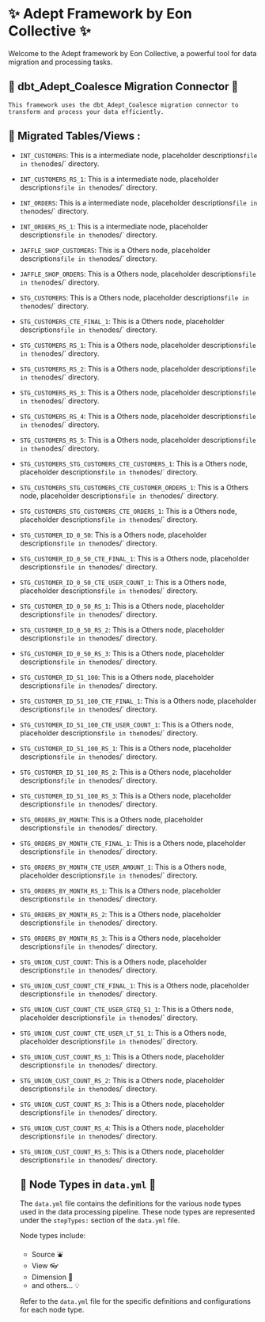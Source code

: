 
# :sparkles: Adept Framework by Eon Collective :sparkles:

Welcome to the Adept framework by Eon Collective, a powerful tool for
data migration and processing tasks.

## :electric_plug: dbt_Adept_Coalesce Migration Connector :electric_plug:

    This framework uses the dbt_Adept_Coalesce migration connector to
    transform and process your data efficiently.

## :file_folder: Migrated Tables/Views  :

- `INT_CUSTOMERS`:
        This is a intermediate node,
        placeholder descriptions` file in the `nodes/` directory.
- `INT_CUSTOMERS_RS_1`:
        This is a intermediate node,
        placeholder descriptions` file in the `nodes/` directory.
- `INT_ORDERS`:
        This is a intermediate node,
        placeholder descriptions` file in the `nodes/` directory.
- `INT_ORDERS_RS_1`:
        This is a intermediate node,
        placeholder descriptions` file in the `nodes/` directory.
- `JAFFLE_SHOP_CUSTOMERS`:
        This is a Others node,
        placeholder descriptions` file in the `nodes/` directory.
- `JAFFLE_SHOP_ORDERS`:
        This is a Others node,
        placeholder descriptions` file in the `nodes/` directory.
- `STG_CUSTOMERS`:
        This is a Others node,
        placeholder descriptions` file in the `nodes/` directory.
- `STG_CUSTOMERS_CTE_FINAL_1`:
        This is a Others node,
        placeholder descriptions` file in the `nodes/` directory.
- `STG_CUSTOMERS_RS_1`:
        This is a Others node,
        placeholder descriptions` file in the `nodes/` directory.
- `STG_CUSTOMERS_RS_2`:
        This is a Others node,
        placeholder descriptions` file in the `nodes/` directory.
- `STG_CUSTOMERS_RS_3`:
        This is a Others node,
        placeholder descriptions` file in the `nodes/` directory.
- `STG_CUSTOMERS_RS_4`:
        This is a Others node,
        placeholder descriptions` file in the `nodes/` directory.
- `STG_CUSTOMERS_RS_5`:
        This is a Others node,
        placeholder descriptions` file in the `nodes/` directory.
- `STG_CUSTOMERS_STG_CUSTOMERS_CTE_CUSTOMERS_1`:
        This is a Others node,
        placeholder descriptions` file in the `nodes/` directory.
- `STG_CUSTOMERS_STG_CUSTOMERS_CTE_CUSTOMER_ORDERS_1`:
        This is a Others node,
        placeholder descriptions` file in the `nodes/` directory.
- `STG_CUSTOMERS_STG_CUSTOMERS_CTE_ORDERS_1`:
        This is a Others node,
        placeholder descriptions` file in the `nodes/` directory.
- `STG_CUSTOMER_ID_0_50`:
        This is a Others node,
        placeholder descriptions` file in the `nodes/` directory.
- `STG_CUSTOMER_ID_0_50_CTE_FINAL_1`:
        This is a Others node,
        placeholder descriptions` file in the `nodes/` directory.
- `STG_CUSTOMER_ID_0_50_CTE_USER_COUNT_1`:
        This is a Others node,
        placeholder descriptions` file in the `nodes/` directory.
- `STG_CUSTOMER_ID_0_50_RS_1`:
        This is a Others node,
        placeholder descriptions` file in the `nodes/` directory.
- `STG_CUSTOMER_ID_0_50_RS_2`:
        This is a Others node,
        placeholder descriptions` file in the `nodes/` directory.
- `STG_CUSTOMER_ID_0_50_RS_3`:
        This is a Others node,
        placeholder descriptions` file in the `nodes/` directory.
- `STG_CUSTOMER_ID_51_100`:
        This is a Others node,
        placeholder descriptions` file in the `nodes/` directory.
- `STG_CUSTOMER_ID_51_100_CTE_FINAL_1`:
        This is a Others node,
        placeholder descriptions` file in the `nodes/` directory.
- `STG_CUSTOMER_ID_51_100_CTE_USER_COUNT_1`:
        This is a Others node,
        placeholder descriptions` file in the `nodes/` directory.
- `STG_CUSTOMER_ID_51_100_RS_1`:
        This is a Others node,
        placeholder descriptions` file in the `nodes/` directory.
- `STG_CUSTOMER_ID_51_100_RS_2`:
        This is a Others node,
        placeholder descriptions` file in the `nodes/` directory.
- `STG_CUSTOMER_ID_51_100_RS_3`:
        This is a Others node,
        placeholder descriptions` file in the `nodes/` directory.
- `STG_ORDERS_BY_MONTH`:
        This is a Others node,
        placeholder descriptions` file in the `nodes/` directory.
- `STG_ORDERS_BY_MONTH_CTE_FINAL_1`:
        This is a Others node,
        placeholder descriptions` file in the `nodes/` directory.
- `STG_ORDERS_BY_MONTH_CTE_USER_AMOUNT_1`:
        This is a Others node,
        placeholder descriptions` file in the `nodes/` directory.
- `STG_ORDERS_BY_MONTH_RS_1`:
        This is a Others node,
        placeholder descriptions` file in the `nodes/` directory.
- `STG_ORDERS_BY_MONTH_RS_2`:
        This is a Others node,
        placeholder descriptions` file in the `nodes/` directory.
- `STG_ORDERS_BY_MONTH_RS_3`:
        This is a Others node,
        placeholder descriptions` file in the `nodes/` directory.
- `STG_UNION_CUST_COUNT`:
        This is a Others node,
        placeholder descriptions` file in the `nodes/` directory.
- `STG_UNION_CUST_COUNT_CTE_FINAL_1`:
        This is a Others node,
        placeholder descriptions` file in the `nodes/` directory.
- `STG_UNION_CUST_COUNT_CTE_USER_GTEQ_51_1`:
        This is a Others node,
        placeholder descriptions` file in the `nodes/` directory.
- `STG_UNION_CUST_COUNT_CTE_USER_LT_51_1`:
        This is a Others node,
        placeholder descriptions` file in the `nodes/` directory.
- `STG_UNION_CUST_COUNT_RS_1`:
        This is a Others node,
        placeholder descriptions` file in the `nodes/` directory.
- `STG_UNION_CUST_COUNT_RS_2`:
        This is a Others node,
        placeholder descriptions` file in the `nodes/` directory.
- `STG_UNION_CUST_COUNT_RS_3`:
        This is a Others node,
        placeholder descriptions` file in the `nodes/` directory.
- `STG_UNION_CUST_COUNT_RS_4`:
        This is a Others node,
        placeholder descriptions` file in the `nodes/` directory.
- `STG_UNION_CUST_COUNT_RS_5`:
        This is a Others node,
        placeholder descriptions` file in the `nodes/` directory.
    ## :book: Node Types in `data.yml` :book:

    The `data.yml` file contains the definitions for the various node types used in the
    data processing pipeline. These node types are represented under the `stepTypes:`
    section of the `data.yml` file.

    Node types include:

    - Source :fountain:
    - View :eyeglasses:
    - Dimension :triangular_ruler:
    - and others... :bulb:

    Refer to the `data.yml` file for the specific definitions and configurations
    for each node type.
    